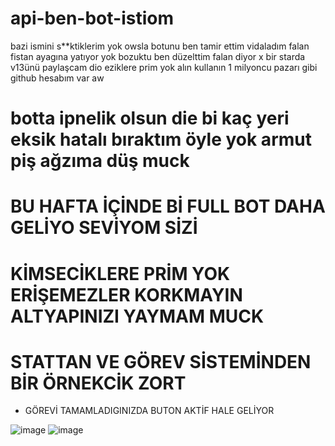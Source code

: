 # api-ben-bot-istiom
bazi ismini s**ktiklerim yok owsla botunu ben tamir ettim vidaladım falan fistan ayagına yatıyor yok bozuktu ben düzelttim falan diyor x bir starda v13ünü paylaşcam dio eziklere prim yok alın kullanın 1 milyoncu pazarı gibi github hesabım var aw

# botta ipnelik olsun die bi kaç yeri eksik hatalı bıraktım öyle yok armut piş ağzıma düş muck

# BU HAFTA İÇİNDE Bİ FULL BOT DAHA GELİYO SEVİYOM SİZİ 

# KİMSECİKLERE PRİM YOK ERİŞEMEZLER KORKMAYIN ALTYAPINIZI YAYMAM MUCK

# STATTAN VE GÖREV SİSTEMİNDEN BİR ÖRNEKCİK ZORT
- GÖREVİ TAMAMLADIGINIZDA BUTON AKTİF HALE GELİYOR 

![image](https://media.discordapp.net/attachments/993350996233310268/994739749166268457/unknown.png?width=442&height=489)
![image](https://media.discordapp.net/attachments/993350996233310268/994739656023363745/unknown.png?width=458&height=237)
